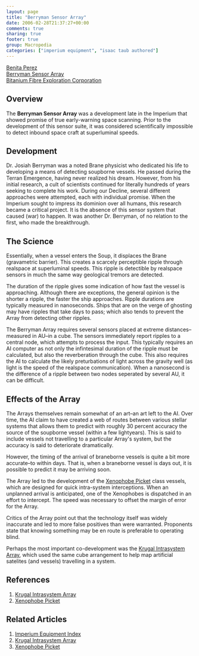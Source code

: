 ```yaml
---
layout: page
title: "Berryman Sensor Array"
date: 2006-02-28T21:37:27+00:00
comments: true
sharing: true
footer: true
group: Macropedia
categories: ["imperium equipment", "isaac taub authored"]
---
```


<div class='row'>
	<div class='col-md-4'><a href='/macropedia/benita-perez'>Benita Perez</a></div>
	<div class='col-md-4'><a href='/macropedia/berryman-sensor-array'>Berryman Sensor Array</a></div>
	<div class='col-md-4'><a href='/macropedia/bitanium-fibre-exploration-corporation'>Bitanium Fibre Exploration Corporation</a></div>
</div>


## Overview

The **Berryman Sensor Array** was a development late in the Imperium that showed promise of true early-warning space scanning. Prior to the development of this sensor suite, it was considered scientifically impossible to detect inbound space craft at superluminal speeds.

## Development

Dr. Josiah Berryman was a noted Brane physicist who dedicated his life to developing a means of detecting soupborne vessels. He passed during the Terran Emergence, having never realized his dream. However, from his initial research, a cult of scientists continued for literally hundreds of years seeking to complete his work. During our Decline, several different approaches were attempted, each with individual promise. When the Imperium sought to impress its dominion over all humans, this research became a critical project. It is the absence of this sensor system that caused (war) to happen. It was another Dr. Berryman, of no relation to the first, who made the breakthrough.

## The Science

Essentially, when a vessel enters the Soup, it displaces the Brane (gravametric barrier). This creates a scarcely perceptible ripple through realspace at superluminal speeds. This ripple is detectible by realspace sensors in much the same way geological tremors are detected. 

The duration of the ripple gives some indication of how fast the vessel is approaching. Although there are exceptions, the general opinion is the shorter a ripple, the faster the ship approaches. Ripple durations are typically measured in nanoseconds. Ships that are on the verge of ghosting may have ripples that take days to pass; which also tends to prevent the Array from detecting other ripples.

The Berryman Array requires several sensors placed at extreme distances&ndash;measured in AU&ndash;in a cube. The sensors immediately report ripples to a central node, which attempts to process the input. This typically requires an AI computer as not only the infintesimal duration of the ripple must be calculated, but also the reverberation through the cube. This also requires the AI to calculate the likely preturbations of light across the gravity well (as light is the speed of the realspace communication). When a nanosecond is the difference of a ripple between two nodes seperated by several AU, it can be difficult.

## Effects of the Array

The Arrays themselves remain somewhat of an art&ndash;an art left to the AI. Over time, the AI claim to have created a web of routes between various stellar systems that allows them to predict with roughly 30 percent accuracy the source of the soupborne vessel (within a few lightyears). This is said to include vessels not travelling to a particular Array's system, but the accuracy is said to deteriorate dramatically.

However, the timing of the arrival of braneborne vessels is quite a bit more accurate&ndash;to within days. That is, when a braneborne vessel is days out, it is possible to predict it may be arriving soon. 

The Array led to the development of the [Xenophobe Picket](/macropedia/xenophobe-picket) class vessels, which are designed for quick intra-system interceptions. When an unplanned arrival is anticipated, one of the Xenophobes is dispatched in an effort to intercept. The speed was necessary to offset the margin of error for the Array. 

Critics of the Array point out that the technology itself was widely inaccurate and led to more false positives than were warranted. Proponents state that knowing something may be en route is preferable to operating blind.

Perhaps the most important co-development was the [Krugal Intrasystem Array](/macropedia/krugal-intrasystem-array), which used the same cube arrangement to help map artificial satelites (and vessels) travelling in a system.

## References
1. [Krugal Intrasystem Array](/macropedia/krugal-intrasystem-array)
1. [Xenophobe Picket](/macropedia/xenophobe-picket)

## Related Articles

1. [Imperium Equipment Index](/macropedia/imperium-equipment-index)
2. [Krugal Intrasystem Array](/macropedia/krugal-intrasystem-array)
3. [Xenophobe Picket](/macropedia/xenophobe-picket)



 

